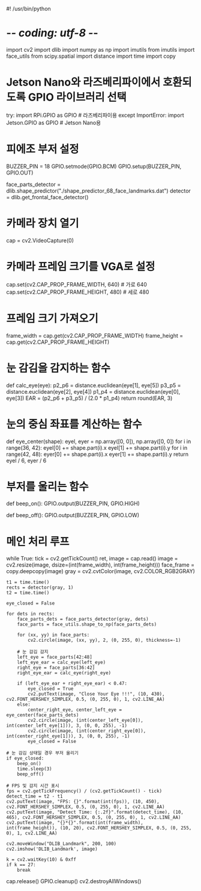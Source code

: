 #! /usr/bin/python
# -*- coding: utf-8 -*-
import cv2
import dlib
import numpy as np
import imutils
from imutils import face_utils
from scipy.spatial import distance
import time
import copy

# Jetson Nano와 라즈베리파이에서 호환되도록 GPIO 라이브러리 선택
try:
    import RPi.GPIO as GPIO  # 라즈베리파이용
except ImportError:
    import Jetson.GPIO as GPIO  # Jetson Nano용

# 피에조 부저 설정
BUZZER_PIN = 18
GPIO.setmode(GPIO.BCM)
GPIO.setup(BUZZER_PIN, GPIO.OUT)

face_parts_detector = dlib.shape_predictor("./shape_predictor_68_face_landmarks.dat")
detector = dlib.get_frontal_face_detector()

# 카메라 장치 열기
cap = cv2.VideoCapture(0)

# 카메라 프레임 크기를 VGA로 설정
cap.set(cv2.CAP_PROP_FRAME_WIDTH, 640)  # 가로 640
cap.set(cv2.CAP_PROP_FRAME_HEIGHT, 480)  # 세로 480

# 프레임 크기 가져오기
frame_width = cap.get(cv2.CAP_PROP_FRAME_WIDTH)
frame_height = cap.get(cv2.CAP_PROP_FRAME_HEIGHT)

# 눈 감김을 감지하는 함수
def calc_eye(eye):
    p2_p6 = distance.euclidean(eye[1], eye[5])
    p3_p5 = distance.euclidean(eye[2], eye[4])
    p1_p4 = distance.euclidean(eye[0], eye[3])
    EAR = (p2_p6 + p3_p5) / (2.0 * p1_p4)
    return round(EAR, 3)

# 눈의 중심 좌표를 계산하는 함수
def eye_center(shape):
    eyel, eyer = np.array([0, 0]), np.array([0, 0])
    for i in range(36, 42):
        eyel[0] += shape.part(i).x
        eyel[1] += shape.part(i).y
    for i in range(42, 48):
        eyer[0] += shape.part(i).x
        eyer[1] += shape.part(i).y
    return eyel / 6, eyer / 6

# 부저를 울리는 함수
def beep_on():
    GPIO.output(BUZZER_PIN, GPIO.HIGH)

def beep_off():
    GPIO.output(BUZZER_PIN, GPIO.LOW)

# 메인 처리 루프
while True:
    tick = cv2.getTickCount()
    ret, image = cap.read()
    image = cv2.resize(image, dsize=(int(frame_width), int(frame_height)))
    face_frame = copy.deepcopy(image)
    gray = cv2.cvtColor(image, cv2.COLOR_RGB2GRAY)

    t1 = time.time()
    rects = detector(gray, 1)
    t2 = time.time()

    eye_closed = False

    for dets in rects:
        face_parts_dets = face_parts_detector(gray, dets)
        face_parts = face_utils.shape_to_np(face_parts_dets)

        for (xx, yy) in face_parts:
            cv2.circle(image, (xx, yy), 2, (0, 255, 0), thickness=-1)

        # 눈 감김 감지
        left_eye = face_parts[42:48]
        left_eye_ear = calc_eye(left_eye)
        right_eye = face_parts[36:42]
        right_eye_ear = calc_eye(right_eye)

        if (left_eye_ear + right_eye_ear) < 0.47:
            eye_closed = True
            cv2.putText(image, "Close Your Eye !!!", (10, 430), cv2.FONT_HERSHEY_SIMPLEX, 0.5, (0, 255, 0), 1, cv2.LINE_AA)
        else:
            center_right_eye, center_left_eye = eye_center(face_parts_dets)
            cv2.circle(image, (int(center_left_eye[0]), int(center_left_eye[1])), 3, (0, 0, 255), -1)
            cv2.circle(image, (int(center_right_eye[0]), int(center_right_eye[1])), 3, (0, 0, 255), -1)
            eye_closed = False

    # 눈 감김 상태일 경우 부저 울리기
    if eye_closed:
        beep_on()
        time.sleep(3)
        beep_off()
    
    # FPS 및 감지 시간 표시
    fps = cv2.getTickFrequency() / (cv2.getTickCount() - tick)
    detect_time = t2 - t1
    cv2.putText(image, "FPS: {}".format(int(fps)), (10, 450), cv2.FONT_HERSHEY_SIMPLEX, 0.5, (0, 255, 0), 1, cv2.LINE_AA)
    cv2.putText(image, "Detect Time: {:.2f}".format(detect_time), (10, 465), cv2.FONT_HERSHEY_SIMPLEX, 0.5, (0, 255, 0), 1, cv2.LINE_AA)
    cv2.putText(image, "{}*{}".format(int(frame_width), int(frame_height)), (10, 20), cv2.FONT_HERSHEY_SIMPLEX, 0.5, (0, 255, 0), 1, cv2.LINE_AA)

    cv2.moveWindow("DLIB_Landmark", 200, 100)
    cv2.imshow('DLIB_Landmark', image)

    k = cv2.waitKey(10) & 0xff
    if k == 27:
        break

cap.release()
GPIO.cleanup()
cv2.destroyAllWindows()
